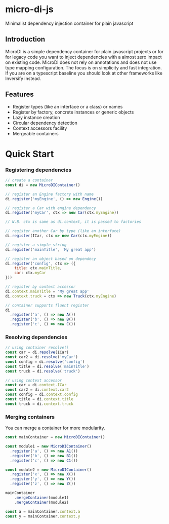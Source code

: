 # micro-di-js
Minimalist dependency injection container for plain javascript

## Introduction
MicroDI is a simple dependency container for plain javascript projects or for for legacy code you want to inject dependencies with a almost zero impact on existing code. MicroDI does not rely on annotations and does not use type mapping configuration. The focus is on simplicity and fast integration.
If you are on a typescript baseline you should look at other frameworks like Inversify instead.

## Features
- Register types (like an interface or a class) or names
- Register by factory, concrete instances or generic objects
- Lazy instance creation
- Circular dependency detection
- Context accessors facility
- Mergeable containers


# Quick Start

### Registering dependencies
```javascript
// create a container
const di = new MicroDIContainer()

// register an Engine factory with name
di.register('myEngine', () => new Engine())

// register a Car with engine dependency
di.register('myCar', ctx => new Car(ctx.myEngine))

// N.B. ctx is same as di.context, it is passed to factories

// register another Car by type (like an interface)
di.register(ICar, ctx => new Car(ctx.myEngine))

// register a simple string
di.register('mainTitle', 'My great app')

// register an object based on dependecy
di.register('config', ctx => ({
    title: ctx.mainTitle,
    car: ctx.myCar
}))

// register by context accessor
di.context.mainTitle = 'My great app'
di.context.truck = ctx => new Truck(ctx.myEngine)

// container supports fluent register
di
  .register('a', () => new A())
  .register('b', () => new B())
  .register('c', () => new C())
```

### Resolving dependencies
```javascript
// using container resolve()
const car = di.resolve(ICar)
const car2 = di.resolve('myCar')
const config = di.resolve('config')
const title = di.resolve('mainTitle')
const truck = di.resolve('truck')

// using context accessor
const car = di.context.ICar
const car2 = di.context.car2
const config = di.context.config
const title = di.context.title
const truck = di.context.truck
```

### Merging containers
You can merge a container for more modularity.
```javascript
const mainContainer = new MicroDIContainer()

const module1 = new MicroDIContainer()
  .register('a', () => new A1())
  .register('b', () => new B1())
  .register('c', () => new C1())

const module2 = new MicroDIContainer()
  .register('x', () => new X())
  .register('y', () => new Y())
  .register('z', () => new Z())

mainContainer
    .mergeContainer(module1)
    .mergeContainer(module2)

const a = mainContainer.context.a
const y = mainContainer.context.y
```
